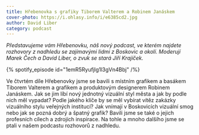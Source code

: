```yaml
---
title: Hřebenovka s grafiky Tiborem Valterem a Robinem Janáskem
cover-photo: https://i.ohlasy.info/i/e6385cd2.jpg
author: David Liber
category: podcast
---
```


*Představujeme vám Hřebenovku, náš nový podcast, ve kterém najdete rozhovory z nadhledu se zajímavými lidmi z Boskovic a okolí. Moderují Marek Čech a David Liber, o zvuk se stará Jiří Krajíček.*

{% spotify_episode id="1emR5Ryufjlg1l3gVn4Bbj" /%}

Ve čtvrtém díle Hřebenovky jsme se bavili s místním grafikem a basákem Tiborem Valterem a grafikem a produktovým designerem Robinem Janáskem. Jak se jim líbí nový jednotný vizuální styl města a jak by podle nich měl vypadat? Podle jakého klíče by se měl vybírat vítěz zakázky vizuálního stylu veřejných institucí? Jak vnímají v Boskovicích vizuální smog nebo jak se pozná dobrý a špatný grafik? Bavili jsme se také o jejich profesních cílech a zdrojích inspirace. Na tohle a mnoho dalšího jsme se ptali v našem podcastu rozhovorů z nadhledu.